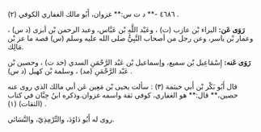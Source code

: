 ٤٦٨٦ -** د ت س:** غزوان، أَبُو مالك الغفاري الكوفي (٢) .

**رَوَى عَن:** البراء بْن عازب (ت) ، وعَبْد اللَّهِ بْن عَبَّاس، وعبد الرحمن بْن أبزى (د س) ، وعمار بْن ياسر، وعن رجل من أصحاب النَّبِيُّ صلى الله عليه وسلم (س) قصة ما عز بْن مَالِك.

**رَوَى عَنه:** إِسْمَاعِيل بْن سميع، وإسماعيل بْن عَبْد الرَّحْمَنِ السدي (خد ت) ، وحصين بْن عَبْد الرَّحْمَنِ (مد) ، وسلمة بْن كهيل (د س) .

قال أَبُو بَكْر بْن أَبي خيثمة (٣) : سألت يحيى بْن مَعِين عَن أبي مالك الذي روى عنه حصين،** قال:** هو الغفاري، كوفي ثقة واسمه غزوان.وذكره ابنُ حِبَّان في كتاب (الثقات) (١) .

روى له أَبُو دَاوُدَ، والتِّرْمِذِيّ، والنَّسَائي.